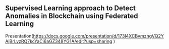## Supervised Learning approach to Detect Anomalies in Blockchain using Federated Learning

Presentation(https://docs.google.com/presentation/d/173I4XCBvmzhgVQ2YAjBrLvzRQ7kcYaCi6aGZ348YG1A/edit?usp=sharing )
